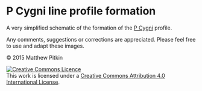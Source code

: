 # P Cygni line profile formation

A very simplified schematic of the formation of the [P Cygni](https://en.wikipedia.org/wiki/P_Cygni) profile.

Any comments, suggestions or corrections are appreciated. Please feel free to use and adapt these images.

&copy; 2015 Matthew Pitkin

<a rel="license" href="http://creativecommons.org/licenses/by/4.0/"><img alt="Creative Commons Licence" style="border-width:0" src="https://i.creativecommons.org/l/by/4.0/88x31.png" /></a><br />This work is licensed under a <a rel="license" href="http://creativecommons.org/licenses/by/4.0/">Creative Commons Attribution 4.0 International License</a>.
